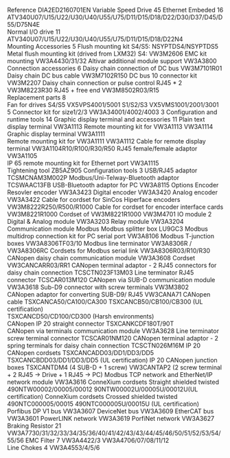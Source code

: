 Reference DIA2ED2160701EN
Variable Speed Drive     45
Ethernet Embeded      16
ATV340U07/U15/U22/U30/U40/U55/U75/D11/D15/D18/D22/D30/D37/D45/D55/D75N4E     
Normal I/O drive         11
ATV340U07/U15/U22/U30/U40/U55/U75/D11/D15/D18/D22N4             
Mounting Accessories       5
Flush mounting kit         S4/S5: NSYPTDS4/NSYPTDS5
Metal flush mounting kit (drived from LXM32)       S4: VW3M2606
EMC kit mounting        VW3A4430/31/32 
Altivar additional module support VW3A3800
Connection accessories   6
Daisy chain connection of DC bus           VW3M7101R01
Daisy chain DC bus cable           VW3M7102R150
DC bus 10 connector kit             VW3M2207
Daisy chain connection or pulse control  RJ45 * 2        VW3M8223R30      RJ45 + free end   VW3M8502R03/R15               
Replacement parts    8            
Fan for drives              S4/S5     VX5VPS4001/5001          S1/S2/S3 VX5VMS1001/2001/3001     5
Connector kit for size1/2/3   VW3A34001/4002/4003       3
Configuration and runtime tools     14
Graphic display terminal and accessories     11
Plain text display terminal                                    VW3A1113
Remote mounting kit for VW3A1113        VW3A1114
Graphic display terminal                                       VW3A1111  
Remote mounting kit for VW3A1111         VW3A1112
Cable for remote display terminal              VW3A1104R10/R100/R30/R50
RJ45 female/female adaptor                      VW3A1105      
IP 65 remote mounting kit for Ethernet port                        VW3A1115    
Tightening tool                                            ZB5AZ905
Configuration tools         3
USB/RJ45 adaptor                     TCSMCNAM3M002P
Modbus/Uni-Telway-Bluetooth adaptor             TCSWAAC13FB
USB-Bluetooth adaptor for PC             VW3A8115
Options
Encoder   
Resovler encoder          VW3A3423
Digital encoder             VW3A3420
Analog encoder            VW3A3422
Cable for cordset for SinCos Hiperface encoders          VW3M8222R250/R500/R1000
Cable for cordset for encoder interface cards               VW3M8221R1000
Cordset of  VW3M8221R1000               VW3M4701
IO module     2
Digital & Analog module                        VW3A3203
Relay module                                          VW3A3204
Communication module
Modbus 
Modbus splitter box    LU9GC3
Modbus multidrop connection kit for PC serial port        VW3A8106
Modbus T-junction boxes   VW3A8306TF03/10
Modbus line terminator       VW3A8306R  /  VW3A8306RC
Cordsets for Modbus serial link         VW3A8306R03/R10/R30   
CANopen daisy chain communication module  VW3A3608
Cordset     VW3CANCARR03/RR1
CANopen terminal adaptor - 2 RJ45 connectors for daisy chain connection         TCSCTN023F13M03
Line terminator RJ45 connector    TCSCAR013M120
CANopen via SUB-D communication module  VW3A3618
Sub-D9 connector with screw terminals           VW3M3802  
CANopen adaptor for converting SUB-D9/ RJ45           VW3CANA71
CANopen cable        TSXCANCA50/CA100/CA300
    TSXCANCB50/CB100/CB300 (UL certification)                                                          
    TSXCANCD50/CD100/CD300 (Harsh environments)    
CANopen IP 20 straight connector        TSXCANKCDF180T/90T  
CANopen via terminals communication module  VW3A3628
Line terminator screw terminal connector    TCSCAR01NM120
CANopen terminal adaptor - 2 spring terminals for daisy chain connection         TCSCTN026M16M
IP 20 CANopen cordsets              TSXCANCADD03/DD1/DD3/DD5                                              TSXCANCBDD03/DD1/DD3/DD5 (UL certification)
IP 20 CANopen junction boxes   TSXCANTDM4 (4 SUB-D + 1 screw)              VW3CANTAP2 (2 screw terminal + 2 RJ45 -> Drive + 1 RJ45 -> PC)
Modbus TCP network and EtherNet/IP network module     VW3A3616
ConneXium cordsets     Straight shielded twisted  490NTW00002/00005/00012                       90NTW00002U/00005U/00012U(UL certification)
ConneXium cordsets     Crossed shielded twisted  490NTC000005/00015              490NTC000005U/00015U   (UL certification)
Porfibus DP V1 bus            VW3A3607
DeviceNet bus                    VW3A3609
EtherCAT bus                     VW3A3601
PowerLINK network           VW3A3619
PorfiNet network               VW3A3627
Braking Resistor   21         VW3A7730/31/32/33/34/35/36/40/41/42/43/43/44/45/46/50/51/52/53/54/55/56
EMC Filter     7                 VW3A4422/3   VW3A4706/07/08/11/12        
Line Chokes      4               VW3A4553/4/5/6
